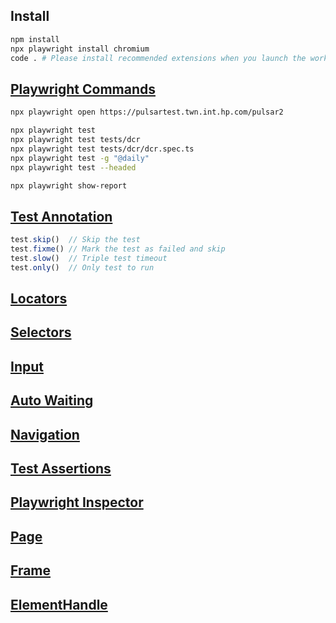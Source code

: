 ## Install

```bash
npm install
npx playwright install chromium
code . # Please install recommended extensions when you launch the workspace 
```


## [Playwright Commands](https://playwright.dev/docs/test-cli)

```bash
npx playwright open https://pulsartest.twn.int.hp.com/pulsar2

npx playwright test
npx playwright test tests/dcr
npx playwright test tests/dcr/dcr.spec.ts
npx playwright test -g "@daily"
npx playwright test --headed

npx playwright show-report
```

## [Test Annotation](https://playwright.dev/docs/test-annotations)

```typescript
test.skip()  // Skip the test
test.fixme() // Mark the test as failed and skip
test.slow()  // Triple test timeout
test.only()  // Only test to run
```

## [Locators](https://playwright.dev/docs/locators)
## [Selectors](https://playwright.dev/docs/selectors#text-selector)
## [Input](https://playwright.dev/docs/input#keys-and-shortcuts)
## [Auto Waiting](https://playwright.dev/docs/actionability)
## [Navigation](https://playwright.dev/docs/navigations)
## [Test Assertions](https://playwright.dev/docs/test-assertions)

## [Playwright Inspector](https://playwright.dev/docs/inspector#open-playwright-inspector)

## [Page](https://playwright.dev/docs/api/class-page)
## [Frame](https://playwright.dev/docs/api/class-frame)
## [ElementHandle](https://playwright.dev/docs/api/class-elementhandle)
